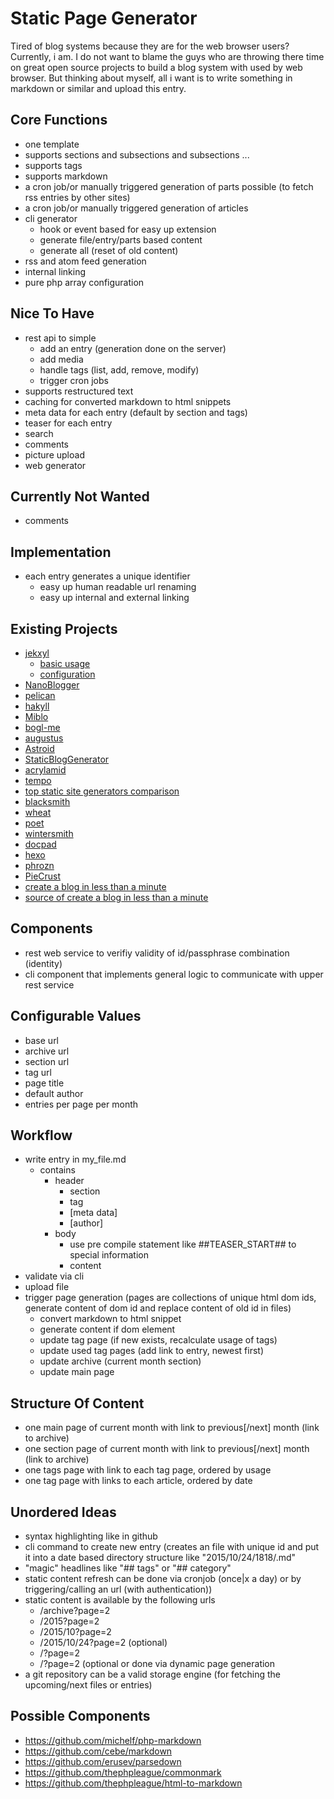 # Static Page Generator

Tired of blog systems because they are for the web browser users?
Currently, i am. I do not want to blame the guys who are throwing there time on great open source projects to build a blog system with used by web browser. But thinking about myself, all i want is to write something in markdown or similar and upload this entry.

## Core Functions

* one template
* supports sections and subsections and subsections ...
* supports tags
* supports markdown
* a cron job/or manually triggered generation of parts possible (to fetch rss entries by other sites)
* a cron job/or manually triggered generation of articles
* cli generator
    * hook or event based for easy up extension 
    * generate file/entry/parts based content
    * generate all (reset of old content)
* rss and atom feed generation
* internal linking
* pure php array configuration

## Nice To Have

* rest api to simple
    * add an entry (generation done on the server)
    * add media
    * handle tags (list, add, remove, modify)
    * trigger cron jobs
* supports restructured text
* caching for converted markdown to html snippets
* meta data for each entry (default by section and tags)
* teaser for each entry
* search
* comments
* picture upload
* web generator

## Currently Not Wanted

* comments

## Implementation

* each entry generates a unique identifier 
    * easy up human readable url renaming
    * easy up internal and external linking

## Existing Projects

* [jekxyl](https://github.com/osaris/jekxyl)
    * [basic usage](http://jekyllrb.com/docs/usage/)
    * [configuration](http://jekyllrb.com/docs/configuration/)
* [NanoBlogger](http://nanoblogger.sourceforge.net/)
* [pelican](http://docs.getpelican.com/en/3.3.0/)
* [hakyll](http://jaspervdj.be/hakyll)
* [Miblo](https://github.com/rafalp/Miblo)
* [bogl-me](https://github.com/turanct/bogl-me)
* [augustus](https://github.com/xles/augustus)
* [Astroid](https://github.com/cesarparent/Asteroid)
* [StaticBlogGenerator](https://github.com/genintho/StaticBlogGenerator)
* [acrylamid](https://github.com/posativ/acrylamid)
* [tempo](https://github.com/catnapgames/Tempo)
* [top static site generators comparison](http://staticgen.com/)
* [blacksmith](https://github.com/flatiron/blacksmith)
* [wheat](https://github.com/creationix/wheat)
* [poet](https://github.com/jsantell/poet)
* [wintersmith](https://github.com/jnordberg/wintersmith)
* [docpad](https://github.com/bevry/docpad)
* [hexo](https://github.com/tommy351/hexo)
* [phrozn](https://github.com/Pawka/phrozn)
* [PieCrust](https://github.com/ludovicchabant/PieCrust)
* [create a blog in less than a minute](http://moquet.net/blog/create-a-blog-in-less-than-a-minute/)
* [source of create a blog in less than a minute](https://github.com/MattKetmo/moquet.net/blob/master/_posts/2012-08-01-create-a-blog-in-less-than-a-minute.markdown)

## Components

* rest web service to verifiy validity of id/passphrase combination (identity)
* cli component that implements general logic to communicate with upper rest service

## Configurable Values

* base url
* archive url
* section url
* tag url
* page title 
* default author
* entries per page per month

## Workflow

* write entry in my_file.md
    * contains
        * header
            * section
            * tag
            * [meta data]
            * [author]
        * body
            * use pre compile statement like ##TEASER_START## to special information
            * content
* validate via cli
* upload file
* trigger page generation (pages are collections of unique html dom ids, generate content of dom id and replace content of old id in files)
    * convert markdown to html snippet
    * generate content if dom element 
    * update tag page (if new exists, recalculate usage of tags)
    * update used tag pages (add link to entry, newest first)
    * update archive (current month section)
    * update main page

## Structure Of Content

* one main page of current month with link to previous[/next] month (link to archive)
* one section page of current month with link to previous[/next] month (link to archive)
* one tags page with link to each tag page, ordered by usage
* one tag page with links to each article, ordered by date

## Unordered Ideas

* syntax highlighting like in github
* cli command to create new entry (creates an file with unique id and put it into a date based directory structure like "2015/10/24/1818/<uuid>.md"
* "magic" headlines like "## tags" or "## category"
* static content refresh can be done via cronjob (once|x a day) or by triggering/calling an url (with authentication))
* static content is available by the following urls
    * /archive?page=2
    * /2015?page=2
    * /2015/10?page=2
    * /2015/10/24?page=2 (optional)
    * /<category>?page=2
    * /<tag>?page=2 (optional or done via dynamic page generation
* a git repository can be a valid storage engine (for fetching the upcoming/next files or entries)

## Possible Components

* https://github.com/michelf/php-markdown
* https://github.com/cebe/markdown
* https://github.com/erusev/parsedown
* https://github.com/thephpleague/commonmark
* https://github.com/thephpleague/html-to-markdown
